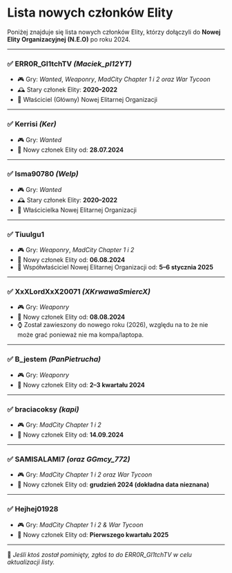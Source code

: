 # Lista nowych członków Elity

Poniżej znajduje się lista nowych członków Elity, którzy dołączyli do **Nowej Elity Organizacyjnej (N.E.O)** po roku 2024.

---

### ✅ **ERR0R_Gl1tchTV** *(Maciek_pl12YT)*  
- 🎮 Gry: *Wanted*, *Weaponry*, *MadCity Chapter 1 i 2 oraz War Tycoon*  
- 🕰️ Stary członek Elity: **2020–2022**  
- 👑 Właściciel (Główny) Nowej Elitarnej Organizacji

---

### ✅ **Kerrisi** *(Ker)*  
- 🎮 Gry: *Wanted*  
- 📅 Nowy członek Elity od: **28.07.2024**

---

### ✅ **Isma90780** *(Welp)*  
- 🎮 Gry: *Wanted*  
- 🕰️ Stary członek Elity: **2020–2022**  
- 👑 Właścicielka Nowej Elitarnej Organizacji

---

### ✅ **Tiuulgu1**  
- 🎮 Gry: *Weaponry*, *MadCity Chapter 1 i 2*  
- 📅 Nowy członek Elity od: **06.08.2024**  
- 👑 Współwłaściciel Nowej Elitarnej Organizacji od: **5–6 stycznia 2025**

---

### ✅ **XxXLordXxX20071** *(XKrwawaSmiercX)*  
- 🎮 Gry: *Weaponry*  
- 📅 Nowy członek Elity od: **08.08.2024**
- ⌚ Został zawieszony do nowego roku (2026), względu na to że nie może grać ponieważ nie ma kompa/laptopa.

---

### ✅ **B_jestem** *(PanPietrucha)*  
- 🎮 Gry: *Weaponry*  
- 📅 Nowy członek Elity od: **2–3 kwartału 2024**

---

### ✅ **braciacoksy** *(kapi)*  
- 🎮 Gry: *MadCity Chapter 1 i 2*  
- 📅 Nowy członek Elity od: **14.09.2024**

---

### ✅ **SAMISALAMI7** *(oraz GGmcy_772)*  
- 🎮 Gry: *MadCity Chapter 1 i 2 oraz War Tycoon*  
- 📅 Nowy członek Elity od: **grudzień 2024 (dokładna data nieznana)**

---

### ✅ **Hejhej01928**
- 🎮 Gry: *MadCity Chapter 1 i 2 & War Tycoon*
- 📅 Nowy członek Elity od: **Pierwszego kwartału 2025**

---

📌 *Jeśli ktoś został pominięty, zgłoś to do ERR0R_Gl1tchTV w celu aktualizacji listy.*

